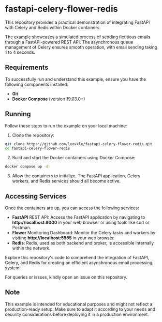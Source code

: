 # fastapi-celery-flower-redis

This repository provides a practical demonstration of integrating FastAPI with Celery and Redis within Docker containers.

The example showcases a simulated process of sending fictitious emails through a FastAPI-powered REST API. The asynchronous queue management of Celery ensures smooth operation, with email sending taking 1 to 4 seconds.

## Requirements

To successfully run and understand this example, ensure you have the following components installed:

- **Git**
- **Docker Compose** (version 19.03.0+)

## Running

Follow these steps to run the example on your local machine:

1. Clone the repository:

```sh
git clone https://github.com/luovkle/fastapi-celery-flower-redis.git
cd fastapi-celery-flower-redis
```

2. Build and start the Docker containers using Docker Compose:

```sh
docker compose up -d
```

3. Allow the containers to initialize. The FastAPI application, Celery workers, and Redis services should all become active.

## Accessing Services

Once the containers are up, you can access the following services:

- **FastAPI** REST API: Access the FastAPI application by navigating to **http://localhost:8000** in your web browser or using tools like curl or Postman.
- **Flower** Monitoring Dashboard: Monitor the Celery tasks and workers by visiting **http://localhost:5555** in your web browser.
- **Redis**: Redis, used as both backend and broker, is accessible internally within the network.

Explore this repository's code to comprehend the integration of FastAPI, Celery, and Redis for creating an efficient asynchronous email processing system.

For queries or issues, kindly open an issue on this repository.

## Note

This example is intended for educational purposes and might not reflect a production-ready setup. Make sure to adapt it according to your needs and security considerations before deploying it in a production environment.
